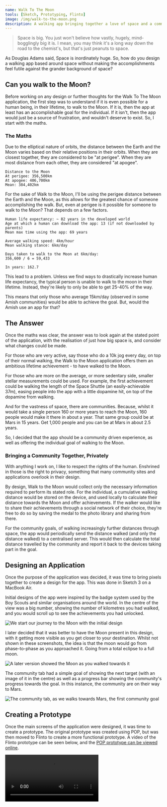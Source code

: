 ```yaml
---
name: Walk To The Moon
tools: [Sketch, Prototyping, Flinto]
image: /img/walk-to-the-moon.png
description: A walking app bringing together a love of space and a community-driven approach.
---
```


> Space is big. You just won't believe how vastly, hugely, mind- bogglingly big it is. I mean, you may think it's a long way down the road to the chemist's, but that's just peanuts to space.

As Douglas Adams said, Space is inordinately huge. So, how do you design a walking app based around space without making the accomplishments feel futile against the grander background of space?

## Can you walk to the Moon?
Before working on any design or further thoughts for the Walk To The Moon application, the first step was to understand if it is even possible for a human being, in their lifetime, to walk to the Moon. If it is, then the app at least has an accomplishable goal for the individual. If it isn't, then the app would just be a source of frustration, and wouldn't deserve to exist. So, I start with the maths.

### The Maths
Due to the elliptical nature of orbits, the distance between the Earth and the Moon varies based on their relative positions in their orbits. When they are closest together, they are considered to be "at perigee". When they are most distance from each other, they are considered "at apogee".

```
Distance to the Moon
At perigee: 356,500km 
At apogee: 406,700km
Mean: 384,402km
```

For the sake of Walk to the Moon, I'll be using the perigee distance between the Earth and the Moon, as this allows for the greatest chance of someone accomplishing the walk. But, even at perigee is it possible for someone to walk to the Moon? That depends on a few factors.

```
Human life expectancy: ~ 82 years in the developed world
Age at which a human can download the app: 13 (if not downloaded by parents)
Mean max time using the app: 69 years

Average walking speed: 4km/hour
Mean walking stance: 6km/day

Days taken to walk to the Moon at 6km/day:
356,600 / 6 = 59,433

In years: 162.7
```

This lead to a problem. Unless we find ways to drastically increase human life expectancy, the typical person is unable to walk to the moon in their lifetime. Instead, they're likely to only be able to get 25-40% of the way.

This means that only those who average 15km/day (observed in some Amish communities) would be able to achieve the goal. But, would the Amish use an app for that? 

## The Answer
Once the maths was clear, the answer was to look again at the stated point of the application, with the realisation of just how big space is, and consider what changes could be made.

For those who are very active, say those who do a 10k jog every day, on top of their normal walking, the Walk to the Moon application offers them an ambitious lifetime achievement - to have walked to the Moon.

For those who are more on the average, or more sedentary side, smaller stellar measurements could be used. For example, the first achievement could be walking the length of the Space Shuttle (an easily-achievable 37m), easing people into the app with a little dopamine hit, on top of the dopamine from walking. 

And for the vastness of space, there are communities. Because, whilst it would take a single person 160 or more years to reach the Moon, 160 people would make it there in about a year. That same group could be at Mars in 15 years. Get 1,000 people and you can be at Mars in about 2.5 years.

So, I decided that the app should be a community driven experience, as well as offering the individual goal of walking to the Moon.

### Bringing a Community Together, Privately
With anything I work on, I like to respect the rights of the human. Enshrined in those is the right to privacy, something that many community sites and applications overlook in their design.

By design, Walk to the Moon would collect only the necessary information required to perform its stated role. For the individual, a cumulative walking distance would be stored on the device, and used locally to calculate their distance towards the Moon and offer achievements. If the walker would like to share their achievements through a social network of their choice, they're free to do so by saving the medal to the photo library and sharing from there.

For the community goals, of walking increasingly further distances through space, the app would periodically send the distance walked (and only the distance walked) to a centralised server. This would then calculate the total distance travelled by the community and report it back to the devices taking part in the goal.

## Designing an Application
Once the purpose of the application was decided, it was time to bring pixels together to create a design for the app. This was done in Sketch 3 on a MacBook Air.

Initial designs of the app were inspired by the badge system used by the Boy Scouts and similar organisations around the world. In the centre of the view was a big number, showing the number of kilometres you had walked, and you would scroll up to see the achievements you had unlocked.

![We start our journey to the Moon with the initial design](/img/walk-to-the-moon/home.png)

I later decided that it was better to have the Moon present in this design, with it getting more visible as you get closer to your destination. Whilst not shown in these screenshots, the idea is that the moon would go from phase-to-phase as you approached it. Going from a total eclipse to a full moon.

![A later version showed the Moon as you walked towards it](/img/walk-to-the-moon/moon/png)

The community tab had a simple goal of showing the next target (with an image of it in the centre) as well as a progress bar showing the community's progress towards the goal. In this instance, the community are on their way to Mars.

![The community tab, as we walks towards Mars, the first community goal](/img/walk-to-the-moon/community.png)

## Creating a Prototype
Once the main screens of the application were designed, it was time to create a prototype. The original prototype was created using POP, but was then moved to Flinto to create a more functional prototype. A video of the Flinto prototype can be seen below, and the [POP prototype can be viewed online](https://marvelapp.com/2j99679).

![Video of the Origami Prototype](/img/walk-to-the-moon/prototype.mov)
